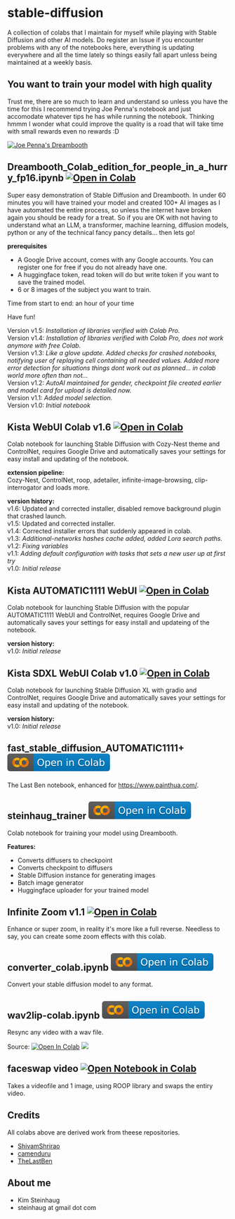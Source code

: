 # stable-diffusion

A collection of colabs that I maintain for myself while playing with Stable Diffusion and other AI models. Do register an Issue if you encounter problems with any of the notebooks here, everything is updating everywhere and all the time lately so things easily fall apart unless being maintained at a weekly basis.

## You want to train your model with high quality

Trust me, there are so much to learn and understand so unless you have the time for this I recommend trying Joe Penna's notebook and just accomodate whatever tips he has while running the notebook. Thinking hmmm I wonder what could improve the quality is a road that will take time with small rewards even no rewards :D 

<a href="https://colab.research.google.com/github/JoePenna/Dreambooth-Stable-Diffusion/blob/main/dreambooth_colab_joepenna.ipynb"><img src="https://img.shields.io/badge/-Joe_pennas_Dreambooth-001660?logo=google" alt="Joe Penna's Dreambooth"></a>

## Dreambooth_Colab_edition_for_people_in_a_hurry_fp16.ipynb <a href="https://colab.research.google.com/github/steinhaug/stable-diffusion/blob/main/Dreambooth_Colab_edition_for_people_in_a_hurry_fp16.ipynb" target="_blank"><img alt="Open in Colab" src="https://img.shields.io/badge/Dreambooth%20--%20for%20people%20in%20a%20hurry-PRO%20Notebook-blue?logo=googlecolab"></a>

Super easy demonstration of Stable Diffusion and Dreambooth. In under 60 minutes you will have trained your model and created 100+ AI images as I have automated the entire process, so unless the internet have broken again you should be ready for a treat. So if you are OK with not having to understand what an LLM, a transformer, machine learning, diffusion models, python or any of the technical fancy pancy details... then lets go! 

**prerequisites**

- A Google Drive account, comes with any Google accounts. You can register one for free if you do not already have one.
- A huggingface token, read token will do but write token if you want to save the trained model.
- 6 or 8 images of the subject you want to train.

Time from start to end: an hour of your time

Have fun!

Version v1.5: _Installation of libraries verified with Colab Pro._  
Version v1.4: _Installation of libraries verified with Colab Pro, does not work anymore with free Colab._  
Version v1.3: _Like a glove update. Added checks for crashed notebooks, notifying user of replaying cell containing all needed values. Added more error detection for situations things dont work out as planned... in colab world more often than not..._  
Version v1.2: _AutoAI maintained for gender, checkpoint file created earlier and model card for upload is detailed now._  
Version v1.1: _Added model selection._  
Version v1.0: _Initial notebook_  

## Kista WebUI Colab v1.6 <a href="https://colab.research.google.com/github/steinhaug/stable-diffusion/blob/main/KISTA_WebUI_Colab.ipynb?v1.6" target="_blank"><img alt="Open in Colab" src="https://img.shields.io/badge/Kista%20--%20WebUI-PRO%20Notebook-blue?logo=googlecolab"></a>

Colab notebook for launching Stable Diffusion with Cozy-Nest theme and ControlNet, requires Google Drive and automatically saves your settings for easy install and updating of the notebook.

**extension pipeline:**  
Cozy-Nest, ControlNet, roop, adetailer, infinite-image-browsing, clip-interrogator and loads more.

**version history:**  
v1.6: Updated and corrected installer, disabled remove background plugin that crashed launch.  
v1.5: Updated and corrected installer.  
v1.4: Corrected installer errors that suddenly appeared in colab.  
v1.3: _Additional-networks hashes cache added, added Lora search paths._  
v1.2: _Fixing variables_  
v1.1: _Adding default configuration with tasks that sets a new user up at first try_  
v1.0: _Initial release_  

## Kista AUTOMATIC1111 WebUI <a href="https://colab.research.google.com/github/steinhaug/stable-diffusion/blob/main/KISTA_Automatic1111_Colab.ipynb" target="_blank"><img alt="Open in Colab" src="https://img.shields.io/badge/Kista%20--%20Automatic1111%20WebUI-PRO%20Notebook-blue?logo=googlecolab"></a>

Colab notebook for launching Stable Diffusion with the popular AUTOMATIC1111 WebUI and ControlNet, requires Google Drive and automatically saves your settings
for easy install and updateing of the notebook.

**version history:**  
v1.0: _Initial release_  

## Kista SDXL WebUI Colab v1.0 <a href="https://colab.research.google.com/github/steinhaug/stable-diffusion/blob/main/KISTA_SDXL_WebUI_Colab.ipynb?v1.0" target="_blank"><img alt="Open in Colab" src="https://img.shields.io/badge/Kista%20--%20SDXL%20WebUI-PRO%20Notebook-blue?logo=googlecolab"></a>

Colab notebook for launching Stable Diffusion XL with gradio and ControlNet, requires Google Drive and automatically saves your settings for easy install and updating of the notebook.

**version history:**  
v1.0: _Initial release_  




## fast_stable_diffusion_AUTOMATIC1111+ <a href="https://colab.research.google.com/github/steinhaug/stable-diffusion/blob/main/fast_stable_diffusion_AUTOMATIC1111%2B.ipynb" target="_blank"><img alt="Open in Colab" src="https://raw.githubusercontent.com/steinhaug/stable-diffusion/main/assets/badges/colab-badge.svg"></a>

The Last Ben notebook, enhanced for https://www.painthua.com/.

## steinhaug_trainer <a href="https://colab.research.google.com/github/steinhaug/stable-diffusion/blob/main/steinhaug_trainer.ipynb" target="_blank"><img alt="Open in Colab" src="https://raw.githubusercontent.com/steinhaug/stable-diffusion/main/assets/badges/colab-badge.svg"></a>

Colab notebook for training your model using Dreambooth.

**Features:**
* Converts diffusers to checkpoint
* Converts checkpoint to diffusers
* Stable Diffusion instance for generating images
* Batch image generator
* Huggingface uploader for your trained model


## Infinite Zoom v1.1 [![Open in Colab](https://img.shields.io/badge/Infinite%20Zoom-Notebook-blue?logo=google-colab)](https://colab.research.google.com/github/steinhaug/stable-diffusion/blob/main/stable/smooth_infinite_zoom.ipynb)

Enhance or super zoom, in reality it's more like a full reverse. Needless to say, you can create some zoom effects with this colab.

## converter_colab.ipynb <a href="https://colab.research.google.com/github/steinhaug/stable-diffusion/blob/main/tool/converter_colab.ipynb" target="_blank"><img alt="Open in Colab" src="https://raw.githubusercontent.com/steinhaug/stable-diffusion/main/assets/badges/colab-badge.svg"></a>

Convert your stable diffusion model to any format.

## wav2lip-colab.ipynb <a href="https://colab.research.google.com/github/steinhaug/stable-diffusion/blob/main/tool/wav2lip-colab.ipynb" target="_blank"><img alt="Open in Colab" src="https://raw.githubusercontent.com/steinhaug/stable-diffusion/main/assets/badges/colab-badge.svg"></a>

Resync any video with a wav file. 

Source: <a href="https://colab.research.google.com/github/camenduru/wav2lip-colab/blob/main/wav2lip-colab.ipynb" target="_parent"><img src="https://img.shields.io/badge/camenduru-Open%20in%20Colab-blue?logo=google-colab" alt="Open In Colab"/></a> <a href="https://github.com/camenduru/wav2lip-colab/" target="_parent"><img src="https://img.shields.io/badge/camenduru-Open%20in%20Colab-blue?logo=github"></a>


## faceswap video <a href="https://colab.research.google.com/github/steinhaug/stable-diffusion/blob/main/faceswap/Video_Face_Swapper__For_people_in_a_hurry.ipynb?1" target="_blank"><img alt="Open Notebook in Colab" src="https://img.shields.io/badge/Video%20Face%20Swapper%20--%20for%20people%20in%20a%20hurry-Notebook-blue?logo=googlecolab"></a>

Takes a videofile and 1 image, using ROOP library and swaps the entiry video.

## Credits

All colabs above are derived work from theese repositories.

* [ShivamShrirao](https://github.com/ShivamShrirao/)
* [camenduru](https://github.com/camenduru/)
* [TheLastBen](https://github.com/TheLastBen)

## About me

- Kim Steinhaug
- steinhaug at gmail dot com
